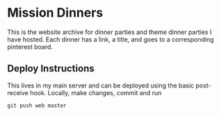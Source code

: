 # Mission Dinners

This is the website archive for dinner parties and theme dinner parties I have hosted. Each dinner has a link, a title, and goes to a corresponding pinterest board.


## Deploy Instructions

This lives in my main server and can be deployed using the basic post-receive hook. Locally, make changes, commit and run

    git push web master
